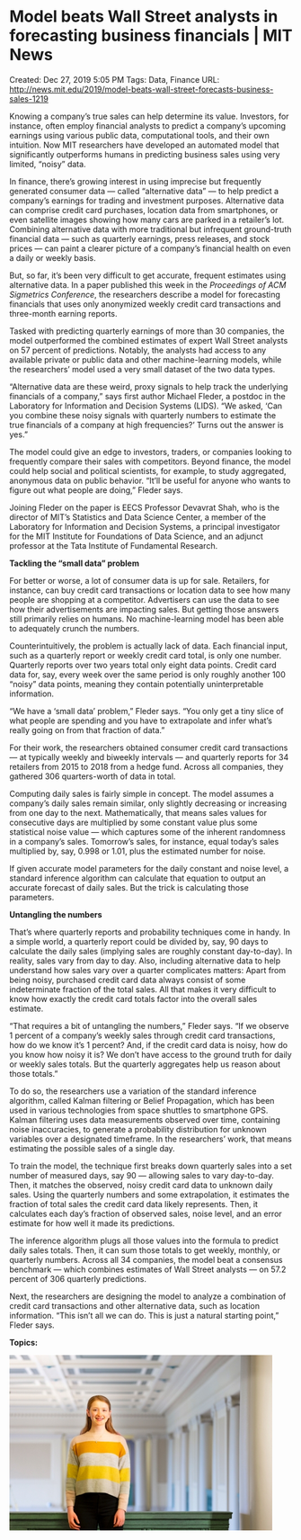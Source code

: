 # Model beats Wall Street analysts in forecasting business financials | MIT News

Created: Dec 27, 2019 5:05 PM
Tags: Data, Finance
URL: http://news.mit.edu/2019/model-beats-wall-street-forecasts-business-sales-1219

Knowing a company’s true sales can help determine its value. Investors, for instance, often employ financial analysts to predict a company’s upcoming earnings using various public data, computational tools, and their own intuition. Now MIT researchers have developed an automated model that significantly outperforms humans in predicting business sales using very limited, “noisy” data.

In finance, there’s growing interest in using imprecise but frequently generated consumer data — called “alternative data” — to help predict a company’s earnings for trading and investment purposes. Alternative data can comprise credit card purchases, location data from smartphones, or even satellite images showing how many cars are parked in a retailer’s lot. Combining alternative data with more traditional but infrequent ground-truth financial data — such as quarterly earnings, press releases, and stock prices — can paint a clearer picture of a company’s financial health on even a daily or weekly basis.

But, so far, it’s been very difficult to get accurate, frequent estimates using alternative data. In a paper published this week in the *Proceedings of ACM Sigmetrics Conference*, the researchers describe a model for forecasting financials that uses only anonymized weekly credit card transactions and three-month earning reports.

Tasked with predicting quarterly earnings of more than 30 companies, the model outperformed the combined estimates of expert Wall Street analysts on 57 percent of predictions. Notably, the analysts had access to any available private or public data and other machine-learning models, while the researchers’ model used a very small dataset of the two data types.

“Alternative data are these weird, proxy signals to help track the underlying financials of a company,” says first author Michael Fleder, a postdoc in the Laboratory for Information and Decision Systems (LIDS). “We asked, ‘Can you combine these noisy signals with quarterly numbers to estimate the true financials of a company at high frequencies?’ Turns out the answer is yes.”

The model could give an edge to investors, traders, or companies looking to frequently compare their sales with competitors. Beyond finance, the model could help social and political scientists, for example, to study aggregated, anonymous data on public behavior. “It’ll be useful for anyone who wants to figure out what people are doing,” Fleder says.

Joining Fleder on the paper is EECS Professor Devavrat Shah, who is the director of MIT’s Statistics and Data Science Center, a member of the Laboratory for Information and Decision Systems, a principal investigator for the MIT Institute for Foundations of Data Science, and an adjunct professor at the Tata Institute of Fundamental Research.

**Tackling the “small data” problem**

For better or worse, a lot of consumer data is up for sale. Retailers, for instance, can buy credit card transactions or location data to see how many people are shopping at a competitor. Advertisers can use the data to see how their advertisements are impacting sales. But getting those answers still primarily relies on humans. No machine-learning model has been able to adequately crunch the numbers.

Counterintuitively, the problem is actually lack of data. Each financial input, such as a quarterly report or weekly credit card total, is only one number. Quarterly reports over two years total only eight data points. Credit card data for, say, every week over the same period is only roughly another 100 “noisy” data points, meaning they contain potentially uninterpretable information.

“We have a ‘small data’ problem,” Fleder says. “You only get a tiny slice of what people are spending and you have to extrapolate and infer what’s really going on from that fraction of data.”

For their work, the researchers obtained consumer credit card transactions — at typically weekly and biweekly intervals — and quarterly reports for 34 retailers from 2015 to 2018 from a hedge fund. Across all companies, they gathered 306 quarters-worth of data in total.

Computing daily sales is fairly simple in concept. The model assumes a company’s daily sales remain similar, only slightly decreasing or increasing from one day to the next. Mathematically, that means sales values for consecutive days are multiplied by some constant value plus some statistical noise value — which captures some of the inherent randomness in a company’s sales. Tomorrow’s sales, for instance, equal today’s sales multiplied by, say, 0.998 or 1.01, plus the estimated number for noise.

If given accurate model parameters for the daily constant and noise level, a standard inference algorithm can calculate that equation to output an accurate forecast of daily sales. But the trick is calculating those parameters.

**Untangling the numbers**

That’s where quarterly reports and probability techniques come in handy. In a simple world, a quarterly report could be divided by, say, 90 days to calculate the daily sales (implying sales are roughly constant day-to-day). In reality, sales vary from day to day. Also, including alternative data to help understand how sales vary over a quarter complicates matters: Apart from being noisy, purchased credit card data always consist of some indeterminate fraction of the total sales. All that makes it very difficult to know how exactly the credit card totals factor into the overall sales estimate.

“That requires a bit of untangling the numbers,” Fleder says. “If we observe 1 percent of a company’s weekly sales through credit card transactions, how do we know it’s 1 percent? And, if the credit card data is noisy, how do you know how noisy it is? We don’t have access to the ground truth for daily or weekly sales totals. But the quarterly aggregates help us reason about those totals.”

To do so, the researchers use a variation of the standard inference algorithm, called Kalman filtering or Belief Propagation, which has been used in various technologies from space shuttles to smartphone GPS. Kalman filtering uses data measurements observed over time, containing noise inaccuracies, to generate a probability distribution for unknown variables over a designated timeframe. In the researchers’ work, that means estimating the possible sales of a single day.

To train the model, the technique first breaks down quarterly sales into a set number of measured days, say 90 — allowing sales to vary day-to-day. Then, it matches the observed, noisy credit card data to unknown daily sales. Using the quarterly numbers and some extrapolation, it estimates the fraction of total sales the credit card data likely represents. Then, it calculates each day’s fraction of observed sales, noise level, and an error estimate for how well it made its predictions.

The inference algorithm plugs all those values into the formula to predict daily sales totals. Then, it can sum those totals to get weekly, monthly, or quarterly numbers. Across all 34 companies, the model beat a consensus benchmark — which combines estimates of Wall Street analysts — on 57.2 percent of 306 quarterly predictions.

Next, the researchers are designing the model to analyze a combination of credit card transactions and other alternative data, such as location information. “This isn’t all we can do. This is just a natural starting point,” Fleder says.

**Topics:**

![Model%20beats%20Wall%20Street%20analysts%20in%20forecasting%20bu%20154ad2f3ef874a9d902486ed44156ce4/MIT-Emily-Spoice-01_0.jpg](Model%20beats%20Wall%20Street%20analysts%20in%20forecasting%20bu%20154ad2f3ef874a9d902486ed44156ce4/MIT-Emily-Spoice-01_0.jpg)